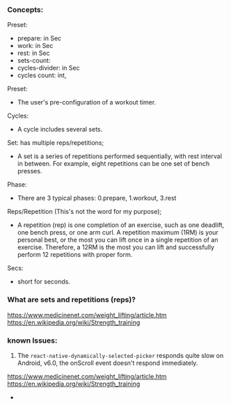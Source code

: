 
### Concepts:
Preset:
- prepare: in Sec
- work: in Sec
- rest: in Sec
- sets-count:
- cycles-divider: in Sec
- cycles count: int,

Preset:
- The user's pre-configuration of a workout timer.

Cycles:
- A cycle includes several sets.

Set: has multiple reps/repetitions;
- A set is a series of repetitions performed sequentially, with rest interval in between. For example, eight repetitions can be one set of bench presses.

Phase:
- There are 3 typical phases: 0.prepare, 1.workout, 3.rest

Reps/Repetition (This's not the word for my purpose);
- A repetition (rep) is one completion of an exercise, such as one deadlift, one bench press, or one arm curl. A repetition maximum (1RM) is your personal best, or the most you can lift once in a single repetition of an exercise. Therefore, a 12RM is the most you can lift and successfully perform 12 repetitions with proper form.

Secs:
- short for seconds.


### What are sets and repetitions (reps)?
https://www.medicinenet.com/weight_lifting/article.htm
https://en.wikipedia.org/wiki/Strength_training


### known Issues:
1. The `react-native-dynamically-selected-picker` responds quite slow on Android, v6.0, the onScroll event doesn't
respond immediately.

https://www.medicinenet.com/weight_lifting/article.htm
https://en.wikipedia.org/wiki/Strength_training

+
